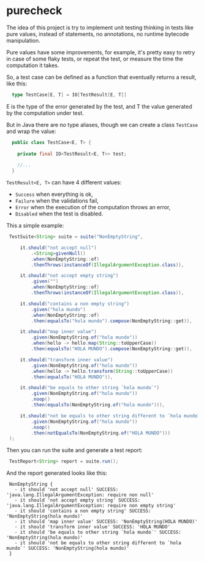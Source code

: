# purecheck

The idea of this project is try to implement unit testing thinking in tests like pure values, 
instead of statements, no annotations, no runtime bytecode manipulation.

Pure values have some improvements, for example, it's pretty easy to retry in case of some
flaky tests, or repeat the test, or measure the time the computation it takes.

So, a test case can be defined as a function that eventually returns a result, like this:

```scala
  type TestCase[E, T] = IO[TestResult[E, T]]
```

E is the type of the error generated by the test, and T the value generated by the computation
under test.

But in Java there are no type aliases, though we can create a class `TestCase` and wrap the value:

```java
  public class TestCase<E, T> {
    
    private final IO<TestResult<E, T>> test;
    
    //...
  }
```

`TestResult<E, T>` can have 4 different values:

 - `Success` when everything is ok, 
 - `Failure` when the validations fail, 
 - `Error` when the execution of the computation throws an error, 
 - `Disabled` when the test is disabled.
 
This a simple example:
 
 ```java
  TestSuite<String> suite = suite("NonEmptyString",

      it.should("not accept null")
          .<String>givenNull()
          .when(NonEmptyString::of)
          .thenThrows(instanceOf(IllegalArgumentException.class)),

      it.should("not accept empty string")
          .given("")
          .when(NonEmptyString::of)
          .thenThrows(instanceOf(IllegalArgumentException.class)),

      it.should("contains a non empty string")
          .given("hola mundo")
          .when(NonEmptyString::of)
          .then(equalsTo("hola mundo").compose(NonEmptyString::get)),

      it.should("map inner value")
          .given(NonEmptyString.of("hola mundo"))
          .when(hello -> hello.map(String::toUpperCase))
          .then(equalsTo("HOLA MUNDO").compose(NonEmptyString::get)),

      it.should("transform inner value")
          .given(NonEmptyString.of("hola mundo"))
          .when(hello -> hello.transform(String::toUpperCase))
          .then(equalsTo("HOLA MUNDO")),

      it.should("be equals to other string `hola mundo`")
          .given(NonEmptyString.of("hola mundo"))
          .noop()
          .then(equalsTo(NonEmptyString.of("hola mundo"))),

      it.should("not be equals to other string different to `hola mundo`")
          .given(NonEmptyString.of("hola mundo"))
          .noop()
          .then(notEqualsTo(NonEmptyString.of("HOLA MUNDO")))
  );
 ```
 
 Then you can run the suite and generate a test report:
 
 ```java
  TestReport<String> report = suite.run();
 ```
 
 And the report generated looks like this:
 
 ```
  NonEmptyString {
    - it should 'not accept null' SUCCESS: 'java.lang.IllegalArgumentException: require non null'
    - it should 'not accept empty string' SUCCESS: 'java.lang.IllegalArgumentException: require non empty string'
    - it should 'contains a non empty string' SUCCESS: 'NonEmptyString(hola mundo)'
    - it should 'map inner value' SUCCESS: 'NonEmptyString(HOLA MUNDO)'
    - it should 'transform inner value' SUCCESS: 'HOLA MUNDO'
    - it should 'be equals to other string `hola mundo`' SUCCESS: 'NonEmptyString(hola mundo)'
    - it should 'not be equals to other string different to `hola mundo`' SUCCESS: 'NonEmptyString(hola mundo)'
  }
 ```